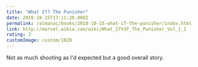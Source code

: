 ```yaml
---
title: "What If? The Punisher"
date: 2018-10-15T17:11:20.000Z
permalink: /almanac/books/2018-10-15-what-if-the-punisher/index.html
link: http://marvel.wikia.com/wiki/What_If%3F_The_Punisher_Vol_1_1
rating: 3
customImage: custom/1020
---
```


Not as much shooting as I'd expected but a good overall story.